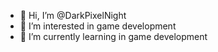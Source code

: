 - 👋 Hi, I’m @DarkPixelNight
- 👀 I’m interested in game development
- 🌱 I’m currently learning in game development

<!---
DarkPixelNight/DarkPixelNight is a ✨ special ✨ repository because its `README.md` (this file) appears on your GitHub profile.
You can click the Preview link to take a look at your changes.
--->
